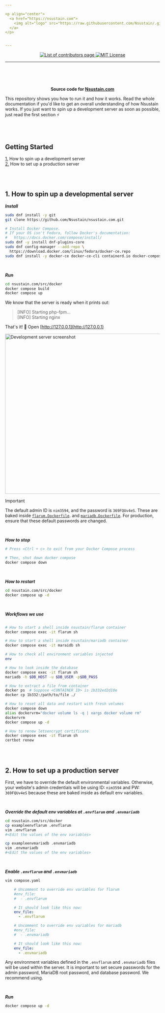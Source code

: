 ```yaml
---

<p align="center">
  <a href="https://nsustain.com">
    <img alt="logo" src="https://raw.githubusercontent.com/Nsustain/.github/main/logo/logo-github.png" width="350">
  </a>
</p>


---
```


<p align="center">
  <a href="https://github.com/Nsustain/nsustain.com/graphs/contributors">
    <img alt="List of contributors page" src="https://img.shields.io/github/contributors/Nsustain/nsustain.com">
  </a>
  <a href="https://github.com/Nsustain/nsustain.com/blob/main/LICENSE">
    <img alt="MIT License" src="https://user-images.githubusercontent.com/19341857/206869035-bccdfab1-a825-4ec1-b598-78bf668b7917.svg">
  </a>
</p>

---

<br>
<br>
<br>

<p align="center">
  <b>
    Source code for
    <a href="https://nsustain.com">Nsustain.com</a>
  </b>
</p>

This repository shows you how to run it and
how it works. Read the whole documentation
if you'd like to get an overall understanding of
how Nsustain works. If you just want to
spin up a development server as soon as
possible, just read the first section ⚡

<br>
<br>

## Getting Started
[1.](#1-how-to-spin-up-a-developmental-server) How to spin up a development server<br>
[2.](#2-how-to-set-up-a-production-server) How to set up a production server<br>

<br>
<br>

## 1. How to spin up a developmental server

***Install***<br>
```bash
sudo dnf install -y git
git clone https://github.com/Nsustain/nsustain.com.git

# Install Docker Compose.
# If your OS isn't Fedora, follow Docker's documentation:
#   https://docs.docker.com/compose/install/
sudo dnf -y install dnf-plugins-core
sudo dnf config-manager --add-repo \
  https://download.docker.com/linux/fedora/docker-ce.repo
sudo dnf install -y docker-ce docker-ce-cli containerd.io docker-compose-plugin
```

<br>

***Run***<br>
```bash
cd nsustain.com/src/docker
docker compose build
docker compose up
```

We know that the server is ready when it prints out:

> [INFO] Starting php-fpm...<br>
> [INFO] Starting nginx

That's it! 🥳 Open
[http://127.0.0.1](http://127.0.0.1)

<img alt="Development server screenshot" src="https://user-images.githubusercontent.com/19341857/198815641-1be1e42a-242d-4a0b-a1fd-25ce39ff0423.png" width="520">

<br>

> [!IMPORTANT]  
> The default admin ID is `nim3594`, and the password is `369FQUv4eS`.
> These are baked inside [`flarum.Dockerfile`](https://github.com/Nsustain/nsustain.com/blob/main/src/docker/flarum.Dockerfile).
> and [`mariadb.Dockerfile`](https://github.com/Nsustain/nsustain.com/blob/main/src/docker/mariadb.Dockerfile).
> For production, ensure that these default passwords are changed.

<br>

***How to stop***<br>
```bash
# Press <Ctrl + c> to exit from your Docker Compose process

# Then, shut down docker compose
docker compose down
```

<br>

***How to restart***<br>
```bash
cd nsustain.com/src/docker
docker compose up -d
```

<br>

***Workflows we use***<br>
```bash

# How to start a shell inside nsustain/flarum container
docker compose exec -it flarum sh

# How to start a shell inside nsustain/mariadb container
docker compose exec -it maraidb sh

# How to check all environment variables injected
env

# How to look inside the database
docker compose exec -it flarum sh
mariadb -h $DB_HOST -u $DB_USER -p$DB_PASS

# How to extract a file from container
docker ps  # Suppose <CONTAINER ID> is 1b332ed2d10e
docker cp 1b332:/path/to/file ./

# How to reset all data and restart with fresh volumes
docker compose down
alias dockervrm="docker volume ls -q | xargs docker volume rm"
dockervrm
docker compose up -d

# How to renew letsencrypt certificate
docker compose exec -it flarum sh
certbot renew
```

<br>
<br>

## 2. How to set up a production server

<!--
There are two options for setting up a
production server: (a) the Docker Compose
method and (b) the Kubernetes method.
You can choose either one depending
on your preference, but we generally
recommend Docker Compose.

If you want your website to be highly
available and are willing to set up
multiple servers to host it, Kubernetes
would be a good choice. On the other hand,
if you only need to run your website on a
single host, Docker Compose may be a better
option because it is typically faster to
deploy and easier to maintain due to fewer
configuration requirements compared to
Kubernetes.

<br>
-->

First, we have to override the default environmental variables.
Otherwise, your website's admin credentials will be using
ID: `nim3594` and PW: `369FQUv4eS`
because these are baked inside as default env variables.

<br>

***Override the default env variables at `.envflarum` and `.envmariadb`***<br>
```bash
cd nsustain.com/src/docker
cp exampleenvflarum .envflarum
vim .envflarum
#<Edit the values of the env variables>

cp exampleenvmariadb .envmariadb
vim .envmariadb
#<Edit the values of the env variables>
```

<br>

***Enable `.envflarum` and `.envmariadb`***<br>
```bash
vim compose.yaml
```
```yaml
    # Uncomment to override env variables for flarum
    #env_file:
    #  - .envflarum

    # It should look like this now:
    env_file:
      - .envflarum

    # Uncomment to override env variables for mariadb
    #env_file:
    #  - .envmariadb

    # It should look like this now:
    env_file:
      - .envmariadb
```

Any environment variables defined in the `.envflarum` and `.envmariadb`
files will be used within the server. It is important to set secure
passwords for the admin password, MariaDB root password, and database
password. We recommend using.

<br>

***Run***<br>
```bash
docker compose up -d
```

<br>

<!--
HOW TO SET UP SSL CERTIFICATE
# Run a shell inside the docker container
docker compose exec -it flarum sh

# Run certbot. It automatically generates a certificate for you
certbot

# Change flarum setting
cd /var/www/html/flarum
vim config.php
<Change 'uri' => 'http://nsustain.com' to 'uri' => 'https://nsustain.com'>
<Ctrl + d in order to log out of the docker exec session>
cd /nsustain.com/src/docker
vim .envflarum
<Change FORUM_URL="http://nsustain.com" => FORUM_URL="https://nsustain.com">

# Reset flarum
php flarum cache:clear
php flarum assets:publish

How to renew the certificate:
https://eff-certbot.readthedocs.io/en/stable/using.html#renewing-certificates
-->

<!--

Cloudflare Tunnel
https://developers.cloudflare.com/cloudflare-one/tutorials/many-cfd-one-tunnel/

```bash
cd nsustain.com/src/k8s
vim cloudflared.yaml
```
```yaml
    # CHANGE TO YOUR TUNNEL NAME.
    # Other than the tunnel name and the ingress rules at the bottom,
    # you don't have to change any other config.
    tunnel: nsustain

    # CHANGE TO YOUR DOMAIN NAME.
    # Don't change http://flarum:80 to your domain name
    # because it refers to Kubernetes service name, not your domain name.
    # Only change hostname: nsustain.com
    ingress:
    - hostname: nsustain.com
      service: http://flarum:80
```
```bash
kubectl apply -f ../k8s
```

<br>

***How to stop***<br>
```bash
kubectl delete -f ../k8s
```

<br>

***Workflows we use***<br>
```bash
# How to find the name of all pods running
kubectl get pods  # Suppose you want flarum-84b6484cd-vj6gl

# How to get all available information of a pod
kubectl describe pods flarum-84b6484cd-vj6gl

# How to read logs
kubectl logs -f flarum-84b6484cd-vj6gl

# How to run a shell inside the flarum container
kubectl exec -it flarum-84b6484cd-vj6gl -- sh

# How to extract a file from a container
kubectl cp flarum-84b6484cd-vj6gl:/path/to/file ./file
```

-->

<br>
<br>
<br>
